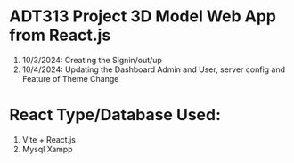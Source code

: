 # ADT313 Project 3D Model Web App from React.js
1. 10/3/2024: Creating the Signin/out/up
2. 10/4/2024: Updating the Dashboard Admin and User, server config and Feature of Theme Change

# React Type/Database Used:
1. Vite + React.js
2. Mysql Xampp


